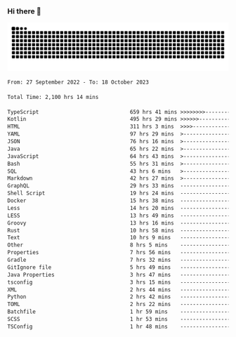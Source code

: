 ### Hi there 👋

<picture>
  <source media="(prefers-color-scheme: dark)" srcset="https://raw.githubusercontent.com/heyline/heyline/output/github-contribution-grid-snake-dark.svg">
  <source media="(prefers-color-scheme: light)" srcset="https://raw.githubusercontent.com/heyline/heyline/output/github-contribution-grid-snake.svg">
  <img alt="github contribution grid snake animation" src="https://raw.githubusercontent.com/heyline/heyline/output/github-contribution-grid-snake.svg">
</picture>

<!--START_SECTION:waka-->

```txt
From: 27 September 2022 - To: 18 October 2023

Total Time: 2,100 hrs 14 mins

TypeScript                             659 hrs 41 mins >>>>>>>>-----------------   31.41 %
Kotlin                                 495 hrs 29 mins >>>>>>-------------------   23.59 %
HTML                                   311 hrs 3 mins  >>>>---------------------   14.81 %
YAML                                   97 hrs 29 mins  >------------------------   04.64 %
JSON                                   76 hrs 16 mins  >------------------------   03.63 %
Java                                   65 hrs 22 mins  >------------------------   03.11 %
JavaScript                             64 hrs 43 mins  >------------------------   03.08 %
Bash                                   55 hrs 31 mins  >------------------------   02.64 %
SQL                                    43 hrs 6 mins   >------------------------   02.05 %
Markdown                               42 hrs 27 mins  >------------------------   02.02 %
GraphQL                                29 hrs 33 mins  -------------------------   01.41 %
Shell Script                           19 hrs 24 mins  -------------------------   00.92 %
Docker                                 15 hrs 38 mins  -------------------------   00.74 %
Less                                   14 hrs 20 mins  -------------------------   00.68 %
LESS                                   13 hrs 49 mins  -------------------------   00.66 %
Groovy                                 13 hrs 16 mins  -------------------------   00.63 %
Rust                                   10 hrs 58 mins  -------------------------   00.52 %
Text                                   10 hrs 9 mins   -------------------------   00.48 %
Other                                  8 hrs 5 mins    -------------------------   00.39 %
Properties                             7 hrs 56 mins   -------------------------   00.38 %
Gradle                                 7 hrs 32 mins   -------------------------   00.36 %
GitIgnore file                         5 hrs 49 mins   -------------------------   00.28 %
Java Properties                        3 hrs 47 mins   -------------------------   00.18 %
tsconfig                               3 hrs 15 mins   -------------------------   00.16 %
XML                                    2 hrs 44 mins   -------------------------   00.13 %
Python                                 2 hrs 42 mins   -------------------------   00.13 %
TOML                                   2 hrs 22 mins   -------------------------   00.11 %
Batchfile                              1 hr 59 mins    -------------------------   00.09 %
SCSS                                   1 hr 53 mins    -------------------------   00.09 %
TSConfig                               1 hr 48 mins    -------------------------   00.09 %
```

<!--END_SECTION:waka-->

